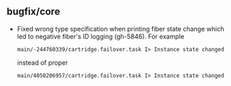 ## bugfix/core

* Fixed wrong type specification when printing fiber state change which led to
  negative fiber's ID logging (gh-5846). For example

  ```
  main/-244760339/cartridge.failover.task I> Instance state changed
  ```
  instead of proper
  ```
  main/4050206957/cartridge.failover.task I> Instance state changed
  ```
